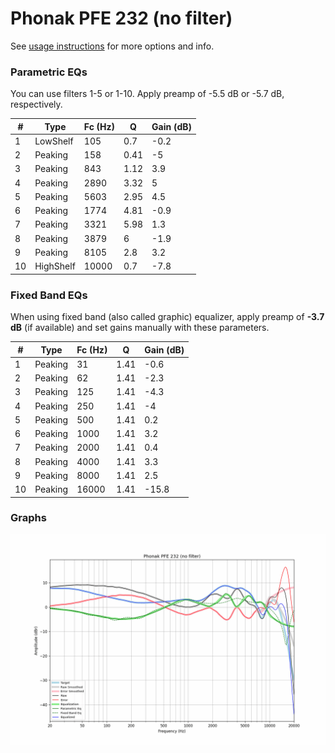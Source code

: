 # Phonak PFE 232 (no filter)
See [usage instructions](https://github.com/jaakkopasanen/AutoEq#usage) for more options and info.

### Parametric EQs
You can use filters 1-5 or 1-10. Apply preamp of -5.5 dB or -5.7 dB, respectively.

|   # | Type      |   Fc (Hz) |    Q |   Gain (dB) |
|-----|-----------|-----------|------|-------------|
|   1 | LowShelf  |       105 | 0.7  |        -0.2 |
|   2 | Peaking   |       158 | 0.41 |        -5   |
|   3 | Peaking   |       843 | 1.12 |         3.9 |
|   4 | Peaking   |      2890 | 3.32 |         5   |
|   5 | Peaking   |      5603 | 2.95 |         4.5 |
|   6 | Peaking   |      1774 | 4.81 |        -0.9 |
|   7 | Peaking   |      3321 | 5.98 |         1.3 |
|   8 | Peaking   |      3879 | 6    |        -1.9 |
|   9 | Peaking   |      8105 | 2.8  |         3.2 |
|  10 | HighShelf |     10000 | 0.7  |        -7.8 |

### Fixed Band EQs
When using fixed band (also called graphic) equalizer, apply preamp of **-3.7 dB** (if available) and set gains manually with these parameters.

|   # | Type    |   Fc (Hz) |    Q |   Gain (dB) |
|-----|---------|-----------|------|-------------|
|   1 | Peaking |        31 | 1.41 |        -0.6 |
|   2 | Peaking |        62 | 1.41 |        -2.3 |
|   3 | Peaking |       125 | 1.41 |        -4.3 |
|   4 | Peaking |       250 | 1.41 |        -4   |
|   5 | Peaking |       500 | 1.41 |         0.2 |
|   6 | Peaking |      1000 | 1.41 |         3.2 |
|   7 | Peaking |      2000 | 1.41 |         0.4 |
|   8 | Peaking |      4000 | 1.41 |         3.3 |
|   9 | Peaking |      8000 | 1.41 |         2.5 |
|  10 | Peaking |     16000 | 1.41 |       -15.8 |

### Graphs
![](./Phonak%20PFE%20232%20(no%20filter).png)
